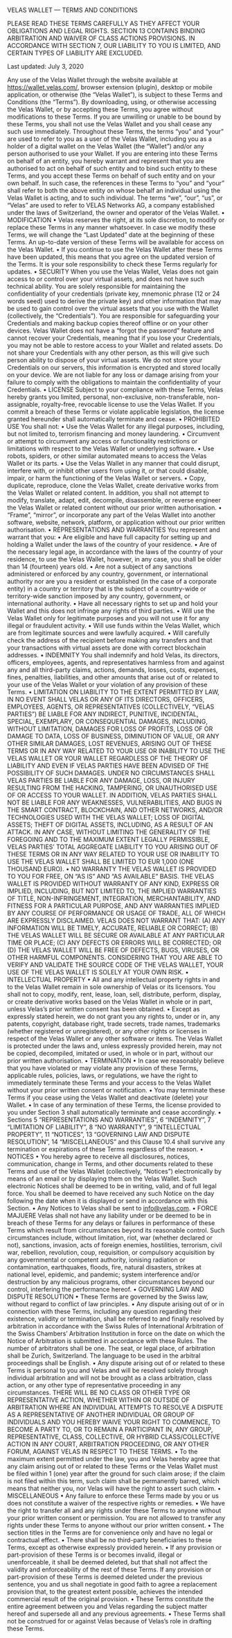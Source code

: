 VELAS WALLET — TERMS AND CONDITIONS

PLEASE READ THESE TERMS CAREFULLY AS THEY AFFECT YOUR OBLIGATIONS AND LEGAL RIGHTS. SECTION 13 CONTAINS BINDING ARBITRATION AND WAIVER OF CLASS ACTIONS PROVISIONS. IN ACCORDANCE WITH SECTION 7, OUR LIABILITY TO YOU IS LIMITED, AND CERTAIN TYPES OF LIABILITY ARE EXCLUDED.

Last updated: July 3, 2020

Any use of the Velas Wallet through the website available at https://wallet.velas.com/, browser extension (plugin), desktop or mobile application, or otherwise (the “Velas Wallet”), is subject to these Terms and Conditions (the “Terms”). By downloading, using, or otherwise accessing the Velas Wallet, or by accepting these Terms, you agree without modifications to these Terms. If you are unwilling or unable to be bound by these Terms, you shall not use the Velas Wallet and you shall cease any such use immediately.
Throughout these Terms, the terms “you” and “your” are used to refer to you as a user of the Velas Wallet, including you as a holder of a digital wallet on the Velas Wallet (the “Wallet”) and/or any person authorised to use your Wallet. If you are entering into these Terms on behalf of an entity, you hereby warrant and represent that you are authorised to act on behalf of such entity and to bind such entity to these Terms, and you accept these Terms on behalf of such entity and on your own behalf. In such case, the references in these Terms to “you” and “your” shall refer to both the above entity on whose behalf an individual using the Velas Wallet is acting, and to such individual.
The terms “we”, “our”, “us”, or “Velas” are used to refer to VELAS Networks AG, a company established under the laws of Switzerland, the owner and operator of the Velas Wallet.
	•	MODIFICATION
	•	 Velas reserves the right, at its sole discretion, to modify or replace these Terms in any manner whatsoever. In case we modify these Terms, we will change the “Last Updated” date at the beginning of these Terms. An up-to-date version of these Terms will be available for access on the Velas Wallet. 
	•	 If you continue to use the Velas Wallet after these Terms have been updated, this means that you agree on the updated version of the Terms. It is your sole responsibility to check these Terms regularly for updates.
	•	SECURITY
When you use the Velas Wallet, Velas does not gain access to or control over your virtual assets, and does not have such technical ability. You are solely responsible for maintaining the confidentiality of your credentials (private key, mnemonic phrase (12 or 24 words seed) used to derive the private key) and other information that may be used to gain control over the virtual assets that you use with the Wallet (collectively, the “Credentials”). You are responsible for safeguarding your Credentials and making backup copies thereof offline or on your other devices. Velas Wallet does not have a “forgot the password” feature and cannot recover your Credentials, meaning that if you lose your Credentials, you may not be able to restore access to your Wallet and related assets. Do not share your Credentials with any other person, as this will give such person ability to dispose of your virtual assets. We do not store your Credentials on our servers, this information is encrypted and stored locally on your device. We are not liable for any loss or damage arising from your failure to comply with the obligations to maintain the confidentiality of your Credentials.
	•	LICENSE
Subject to your compliance with these Terms, Velas hereby grants you limited, personal, non-exclusive, non-transferable, non-assignable, royalty-free, revocable license to use the Velas Wallet. If you commit a breach of these Terms or violate applicable legislation, the license granted hereunder shall automatically terminate and cease.
	•	PROHIBITED USE
You shall not:
	•	 Use the Velas Wallet for any illegal purposes, including, but not limited to, terrorism financing and money laundering.
	•	 Circumvent or attempt to circumvent any access or functionality restrictions or limitations with respect to the Velas Wallet or underlying software.
	•	 Use robots, spiders, or other similar automated means to access the Velas Wallet or its parts.
	•	 Use the Velas Wallet in any manner that could disrupt, interfere with, or inhibit other users from using it, or that could disable, impair, or harm the functioning of the Velas Wallet or servers.
	•	 Copy, duplicate, reproduce, clone the Velas Wallet, create derivative works from the Velas Wallet or related content. In addition, you shall not attempt to modify, translate, adapt, edit, decompile, disassemble, or reverse engineer the Velas Wallet or related content without our prior written authorisation.
	•	 “Frame”, “mirror”, or incorporate any part of the Velas Wallet into another software, website, network, platform, or application without our prior written authorisation.
	•	REPRESENTATIONS AND WARRANTIES
You represent and warrant that you:
	•	 Are eligible and have full capacity for setting up and holding a Wallet under the laws of the country of your residence.
	•	 Are of the necessary legal age, in accordance with the laws of the country of your residence, to use the Velas Wallet, however, in any case, you shall be older than 14 (fourteen) years old.
	•	 Are not a subject of any sanctions administered or enforced by any country, government, or international authority nor are you a resident or established (in the case of a corporate entity) in a country or territory that is the subject of a country-wide or territory-wide sanction imposed by any country, government, or international authority.
	•	 Have all necessary rights to set up and hold your Wallet and this does not infringe any rights of third parties.
	•	 Will use the Velas Wallet only for legitimate purposes and you will not use it for any illegal or fraudulent activity.
	•	 Will use funds within the Velas Wallet, which are from legitimate sources and were lawfully acquired.
	•	 Will carefully check the address of the recipient before making any transfers and that your transactions with virtual assets are done with correct blockchain addresses.
	•	INDEMNITY
You shall indemnify and hold Velas, its directors, officers, employees, agents, and representatives harmless from and against any and all third-party claims, actions, demands, losses, costs, expenses, fines, penalties, liabilities, and other amounts that arise out of or related to your use of the Velas Wallet or your violation of any provision of these Terms.
	•	LIMITATION ON LIABILITY
TO THE EXTENT PERMITTED BY LAW, IN NO EVENT SHALL VELAS OR ANY OF ITS DIRECTORS, OFFICERS, EMPLOYEES, AGENTS, OR REPRESENTATIVES (COLLECTIVELY, “VELAS PARTIES”) BE LIABLE FOR ANY INDIRECT, PUNITIVE, INCIDENTAL, SPECIAL, EXEMPLARY, OR CONSEQUENTIAL DAMAGES, INCLUDING, WITHOUT LIMITATION, DAMAGES FOR LOSS OF PROFITS, LOSS OF OR DAMAGE TO DATA, LOSS OF BUSINESS, DIMINUTION OF VALUE, OR ANY OTHER SIMILAR DAMAGES, LOST REVENUES, ARISING OUT OF THESE TERMS OR IN ANY WAY RELATED TO YOUR USE OR INABILITY TO USE THE VELAS WALLET OR YOUR WALLET REGARDLESS OF THE THEORY OF LIABILITY AND EVEN IF VELAS PARTIES HAVE BEEN ADVISED OF THE POSSIBILITY OF SUCH DAMAGES. UNDER NO CIRCUMSTANCES SHALL VELAS PARTIES BE LIABLE FOR ANY DAMAGE, LOSS, OR INJURY RESULTING FROM THE HACKING, TAMPERING, OR UNAUTHORISED USE OF OR ACCESS TO YOUR WALLET. IN ADDITION, VELAS PARTIES SHALL NOT BE LIABLE FOR ANY WEAKNESSES, VULNERABILITIES, AND BUGS IN THE SMART CONTRACT, BLOCKCHAIN, AND OTHER NETWORKS, AND/OR TECHNOLOGIES USED WITH THE VELAS WALLET; LOSS OF DIGITAL ASSETS; THEFT OF DIGITAL ASSETS, INCLUDING, AS A RESULT OF AN ATTACK. IN ANY CASE, WITHOUT LIMITING THE GENERALITY OF THE FOREGOING AND TO THE MAXIMUM EXTENT LEGALLY PERMISSIBLE, VELAS PARTIES’ TOTAL AGGREGATE LIABILITY TO YOU ARISING OUT OF THESE TERMS OR IN ANY WAY RELATED TO YOUR USE OR INABILITY TO USE THE VELAS WALLET SHALL BE LIMITED TO EUR 1,000 (ONE THOUSAND EURO).
	•	NO WARRANTY
THE VELAS WALLET IS PROVIDED TO YOU FOR FREE, ON “AS IS” AND “AS AVAILABLE” BASIS. THE VELAS WALLET IS PROVIDED WITHOUT WARRANTY OF ANY KIND, EXPRESS OR IMPLIED, INCLUDING, BUT NOT LIMITED TO, THE IMPLIED WARRANTIES OF TITLE, NON-INFRINGEMENT, INTEGRATION, MERCHANTABILITY, AND FITNESS FOR A PARTICULAR PURPOSE, AND ANY WARRANTIES IMPLIED BY ANY COURSE OF PERFORMANCE OR USAGE OF TRADE, ALL OF WHICH ARE EXPRESSLY DISCLAIMED. VELAS DOES NOT WARRANT THAT: (A) ANY INFORMATION WILL BE TIMELY, ACCURATE, RELIABLE OR CORRECT; (B) THE VELAS WALLET WILL BE SECURE OR AVAILABLE AT ANY PARTICULAR TIME OR PLACE; (C) ANY DEFECTS OR ERRORS WILL BE CORRECTED; OR (D) THE VELAS WALLET WILL BE FREE OF DEFECTS, BUGS, VIRUSES, OR OTHER HARMFUL COMPONENTS. 
CONSIDERING THAT YOU ARE ABLE TO VERIFY AND VALIDATE THE SOURCE CODE OF THE VELAS WALLET, YOUR USE OF THE VELAS WALLET IS SOLELY AT YOUR OWN RISK.
	•	INTELLECTUAL PROPERTY
	•	 All and any intellectual property rights in and to the Velas Wallet remain in sole ownership of Velas or its licensors. You shall not to copy, modify, rent, lease, loan, sell, distribute, perform, display, or create derivative works based on the Velas Wallet in whole or in part, unless Velas’s prior written consent has been obtained.
	•	 Except as expressly stated herein, we do not grant you any rights to, under or in, any patents, copyright, database right, trade secrets, trade names, trademarks (whether registered or unregistered), or any other rights or licenses in respect of the Velas Wallet or any other software or items. The Velas Wallet is protected under the laws and, unless expressly provided herein, may not be copied, decompiled, imitated or used, in whole or in part, without our prior written authorisation.
	•	TERMINATION 
	•	 In case we reasonably believe that you have violated or may violate any provision of these Terms, applicable rules, policies, laws, or regulations, we have the right to immediately terminate these Terms and your access to the Velas Wallet without your prior written consent or notification.
	•	 You may terminate these Terms if you cease using the Velas Wallet and deactivate (delete) your Wallet.
	•	 In case of any termination of these Terms, the license provided to you under Section 3 shall automatically terminate and cease accordingly.
	•	 Sections 5 “REPRESENTATIONS AND WARRANTIES”, 6 “INDEMNITY”, 7 “LIMITATION OF LIABILITY”, 8 “NO WARRANTY”, 9 “INTELLECTUAL PROPERTY”, 11 “NOTICES”, 13 “GOVERNING LAW AND DISPUTE RESOLUTION”, 14 “MISCELLANEOUS” and this Clause 10.4 shall survive any termination or expirations of these Terms regardless of the reason.
	•	NOTICES
	•	 You hereby agree to receive all disclosures, notices, communication, change in Terms, and other documents related to these Terms and use of the Velas Wallet (collectively, “Notices”) electronically by means of an email or by displaying them on the Velas Wallet. Such electronic Notices shall be deemed to be in writing, valid, and of full legal force. You shall be deemed to have received any such Notice on the day following the date when it is displayed or send in accordance with this Section.
	•	 Any Notices to Velas shall be sent to info@velas.com.
	•	FORCE MAJUERE
Velas shall not have any liability under or be deemed to be in breach of these Terms for any delays or failures in performance of these Terms which result from circumstances beyond its reasonable control. Such circumstances include, without limitation, riot, war (whether declared or not), sanctions, invasion, acts of foreign enemies, hostilities, terrorism, civil war, rebellion, revolution, coup, requisition, or compulsory acquisition by any governmental or competent authority, ionising radiation or contamination, earthquakes, floods, fire, natural disasters, strikes at national level, epidemic, and pandemic; system interference and/or destruction by any malicious programs, other circumstances beyond our control, interfering the performance hereof.
	•	GOVERNING LAW AND DISPUTE RESOLUTION
	•	 These Terms are governed by the Swiss law, without regard to conflict of law principles.
	•	 Any dispute arising out of or in connection with these Terms, including any question regarding their existence, validity or termination, shall be referred to and finally resolved by arbitration in accordance with the Swiss Rules of International Arbitration of the Swiss Chambers’ Arbitration Institution in force on the date on which the Notice of Arbitration is submitted in accordance with these Rules. The number of arbitrators shall be one. The seat, or legal place, of arbitration shall be Zurich, Switzerland. The language to be used in the arbitral proceedings shall be English.
	•	 Any dispute arising out of or related to these Terms is personal to you and Velas and will be resolved solely through individual arbitration and will not be brought as a class arbitration, class action, or any other type of representative proceeding in any circumstances. 
THERE WILL BE NO CLASS OR OTHER TYPE OR REPRESENTATIVE ACTION, WHETHER WITHIN OR OUTSIDE OF ARBITRATION WHERE AN INDIVIDUAL ATTEMPTS TO RESOLVE A DISPUTE AS A REPRESENTATIVE OF ANOTHER INDIVIDUAL OR GROUP OF INDIVIDUALS AND YOU HEREBY WAIVE YOUR RIGHT TO COMMENCE, TO BECOME A PARTY TO, OR TO REMAIN A PARTICIPANT IN, ANY GROUP, REPRESENTATIVE, CLASS, COLLECTIVE, OR HYBRID CLASS/COLLECTIVE ACTION IN ANY COURT, ARBITRATION PROCEEDING, OR ANY OTHER FORUM, AGAINST VELAS IN RESPECT TO THESE TERMS.
	•	To the maximum extent permitted under the law, you and Velas hereby agree that any claim arising out of or related to these Terms or the Velas Wallet must be filed within 1 (one) year after the ground for such claim arose; if the claim is not filed within this term, such claim shall be permanently barred, which means that neither you, nor Velas will have the right to assert such claim.
	•	MISCELLANEOUS
	•	 Any failure to enforce these Terms made by you or us does not constitute a waiver of the respective rights or remedies.
	•	 We have the right to transfer all and any rights under these Terms to anyone without your prior written consent or permission. You are not allowed to transfer any rights under these Terms to anyone without our prior written consent.
	•	 The section titles in the Terms are for convenience only and have no legal or contractual effect.
	•	 There shall be no third-party beneficiaries to these Terms, except as otherwise expressly provided herein.
	•	 If any provision or part-provision of these Terms is or becomes invalid, illegal or unenforceable, it shall be deemed deleted, but that shall not affect the validity and enforceability of the rest of these Terms. If any provision or part-provision of these Terms is deemed deleted under the previous sentence, you and us shall negotiate in good faith to agree a replacement provision that, to the greatest extent possible, achieves the intended commercial result of the original provision.
	•	 These Terms constitute the entire agreement between you and Velas regarding the subject matter hereof and supersede all and any previous agreements.
	•	 These Terms shall not be construed for or against Velas because of Velas’s role in drafting these Terms.
